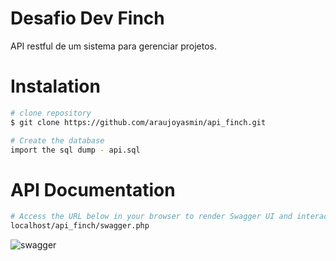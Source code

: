# Desafio Dev Finch

API restful de um sistema para gerenciar projetos.

# Instalation
```bash
# clone repository
$ git clone https://github.com/araujoyasmin/api_finch.git

# Create the database 
import the sql dump - api.sql
```

# API Documentation

```bash
# Access the URL below in your browser to render Swagger UI and interact with the API's resources
localhost/api_finch/swagger.php
```

![swagger](https://github.com/araujoyasmin/api_finch/assets/89749816/a48c5957-4ab7-4f11-a080-48ceff4bcf44)
